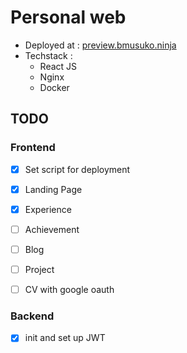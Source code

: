 # Personal web

- Deployed at : [preview.bmusuko.ninja](http://preview.bmusuko.ninja)
- Techstack :
    - React JS
    - Nginx 
    - Docker
## TODO
### Frontend
- [x] Set script for deployment
- [x] Landing Page
- [x] Experience
- [ ] Achievement
- [ ] Blog
- [ ] Project
- [ ] CV with google oauth


### Backend
- [x] init and set up JWT 
